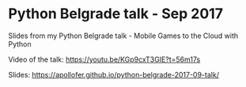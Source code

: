 # Python Belgrade talk - Sep 2017

Slides from my Python Belgrade talk - Mobile Games to the Cloud with Python

Video of the talk: https://youtu.be/KGp9cxT3GIE?t=56m17s

Slides: https://apollofer.github.io/python-belgrade-2017-09-talk/
